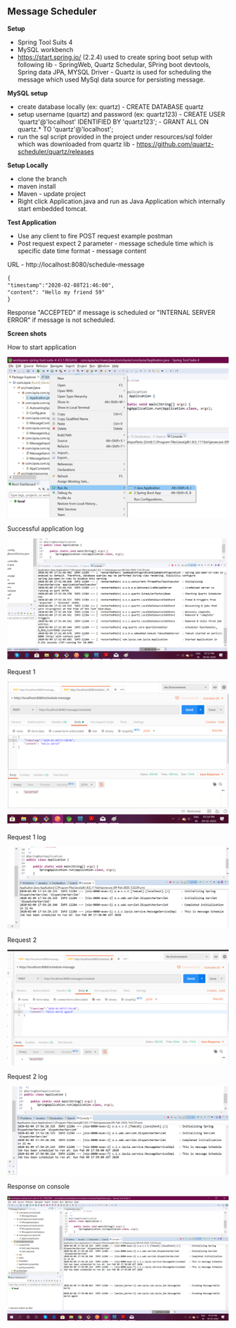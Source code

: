 ## Message Scheduler

**Setup**

 - Spring Tool Suits 4 
 - MySQL workbench 
 - https://start.spring.io/  (2.2.4) used to create spring boot setup with following lib
		 - SpringWeb, Quartz Schedular, SPring boot devtools, Spring data JPA, MYSQL Driver
		 - Quartz is used for scheduling the message which used MySql data source for persisting message. 

**MySQL setup**

 - create database locally (ex: quartz)
		 - CREATE DATABASE quartz
 - setup username (quartz) and password (ex: quartz123)
		 - CREATE USER 'quartz'@'localhost' IDENTIFIED BY 'quartz123';
		 - 	GRANT ALL ON quartz.* TO 'quartz'@'localhost';
 - run the sql script provided in the project under resources/sql folder which was downloaded from quartz lib - https://github.com/quartz-scheduler/quartz/releases

**Setup Locally**

 - clone the branch
 - maven install
 - Maven - update project
 - Right click Application.java and run as Java Application which internally start embedded tomcat.

**Test Application**

 - Use any client to fire POST request example postman
 - Post request expect 2 parameter 
		 -  message schedule time which is specific date time format
		 - message content
 
 URL - http://localhost:8080/schedule-message

    {
	"timestamp":"2020-02-08T21:46:00",
	"content": "Hello my friend 59"
	}

Response
"ACCEPTED" if message is scheduled or "INTERNAL SERVER ERROR" if message is not scheduled.

**Screen shots**

How to start application

![alt start app](https://github.com/pardeep131085/iqvia/blob/master/src/main/resources/screenshots/start_app.png)

Successful application log

![alt start app](https://github.com/pardeep131085/iqvia/blob/master/src/main/resources/screenshots/start_app_logs.png)

Request 1

![alt start app](https://github.com/pardeep131085/iqvia/blob/master/src/main/resources/screenshots/request1.png)

Request 1 log

![alt start app](https://github.com/pardeep131085/iqvia/blob/master/src/main/resources/screenshots/request1_log.png)


Request 2

![alt start app](https://github.com/pardeep131085/iqvia/blob/master/src/main/resources/screenshots/request2.png)

Request 2 log

![alt start app](https://github.com/pardeep131085/iqvia/blob/master/src/main/resources/screenshots/request2_log.png)


Response on console

![alt start app](https://github.com/pardeep131085/iqvia/blob/master/src/main/resources/screenshots/response.png)
